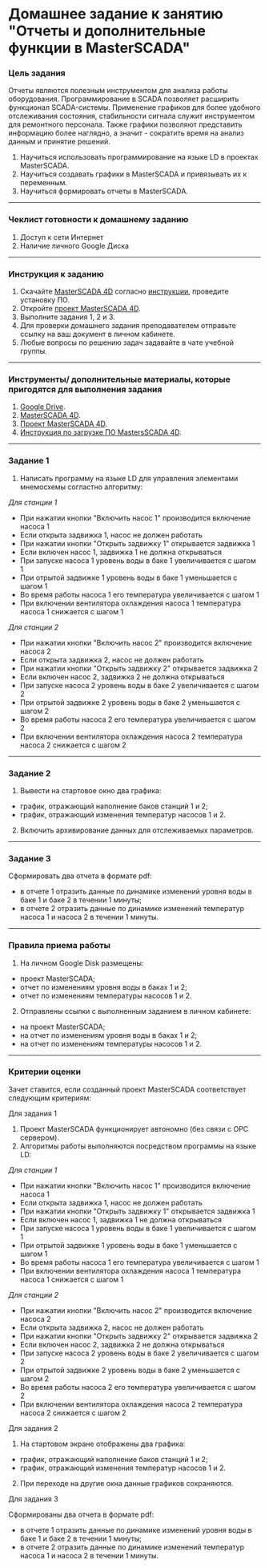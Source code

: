 # Домашнее задание к занятию "Отчеты и дополнительные функции в MasterSCADA"

### Цель задания

Отчеты являются полезным инструментом для анализа работы оборудования. Программирование в SCADA позволяет расширить функционал SCADA-системы. Применение графиков для более удобного отслеживания состояния, стабильности сигнала служит инструментом для ремонтного персонала. Также графики позволяют представить информацию более наглядно, а значит - сократить время на анализ данным и принятие решений.

1. Научиться использовать программирование на языке LD в проектах MasterSCADA.
2. Научиться создавать графики в MasterSCADA и привязывать их к переменным.
3. Научиться формировать отчеты в MasterSCADA.

------

### Чеклист готовности к домашнему заданию

1. Доступ к сети Интернет
2. Наличие личного Google Диска

------

### Инструкция к заданию

1. Скачайте [MasterSCADA 4D](https://masterscada.ru/download4) согласно [инструкции](https://docs.google.com/document/d/13jDH8mqTwOePICQuc0o2sfBaAQhGyeZ0rGnzL_DHZ8o/edit?usp=sharing), проведите установку ПО.
2. Откройте [проект MasterSCADA 4D](https://drive.google.com/drive/folders/1pdDgDdZIkPE70w0o4SKfdGO_8nlLdRnm?usp=sharing).
3. Выполните задания 1, 2 и 3.
4. Для проверки домашнего задания преподавателем отправьте ссылку на ваш документ в личном кабинете.
5. Любые вопросы по решению задач задавайте в чате учебной группы.

------

### Инструменты/ дополнительные материалы, которые пригодятся для выполнения задания

1. [Google Drive](https://www.google.com/intl/ru/drive/).
2. [MasterSCADA 4D](https://masterscada.ru/download4).
3. [Проект MasterSCADA 4D](https://drive.google.com/drive/folders/1pdDgDdZIkPE70w0o4SKfdGO_8nlLdRnm?usp=sharing).
4. [Инструкция по загрузке ПО MastersSCADA 4D](https://docs.google.com/document/d/13jDH8mqTwOePICQuc0o2sfBaAQhGyeZ0rGnzL_DHZ8o/edit?usp=sharing).

------

### Задание 1

1. Написать программу на языке LD для управления элементами мнемосхемы согластно алгоритму:
  
  *Для станции 1*
  - При нажатии кнопки "Включить насос 1" производится включение насоса 1
  - Если открыта задвижка 1, насос не должен работать
  - При нажатии кнопки "Открыть задвижку 1" открывается задвижка 1
  - Если включен насос 1, задвижка 1 не должна открываться
  - При запуске насоса 1 уровень воды в баке 1 увеличивается с шагом 1
  - При отрытой задвижке 1 уровень воды в баке 1 уменьшается с шагом 1
  - Во время работы насоса 1 его температура увеличивается с шагом 1
  - При включении вентилятора охлаждения насоса 1 температура насоса 1 снижается с шагом 1 
    
 *Для станции 2*
- При нажатии кнопки "Включить насос 2" производится включение насоса 2
- Если открыта задвижка 2, насос не должен работать
- При нажатии кнопки "Открыть задвижку 2" открывается задвижка 2
- Если включен насос 2, задвижка 2 не должна открываться
- При запуске насоса 2 уровень воды в баке 2 увеличивается с шагом 2
- При отрытой задвижке 2 уровень воды в баке 2 уменьшается с шагом 2
- Во время работы насоса 2 его температура увеличивается с шагом 2
- При включении вентилятора охлаждения насоса 2 температура насоса 2 снижается с шагом 2

------

### Задание 2

1. Вывести на стартовое окно два графика:
- график, отражающий наполнение баков станций 1 и 2;
- график, отражающий изменения температур насосов 1 и 2.
2. Включить архивирование данных для отслеживаемых параметров.

------

### Задание 3

Сформировать два отчета в формате pdf:
- в отчете 1 отразить данные по динамике изменений уровня воды в баке 1 и баке 2 в течении 1 минуты;
- в отчете 2 отразить данные по динамике изменений температур насоса 1 и насоса 2 в течении 1 минуты.

------

### Правила приема работы

1. На личном Google Disk размещены:
- проект MasterSCADA;
- отчет по изменениям уровня воды в баках 1 и 2;
- отчет по изменениям температуры насосов 1 и 2.
2. Отправлены ссылки с выполненным заданием в личном кабинете:
- на проект MasterSCADA;
- на отчет по изменениям уровня воды в баках 1 и 2;
- на отчет по изменениям температуры насосов 1 и 2.

------

### Критерии оценки

Зачет ставится, если созданный проект MasterSCADA соответствует следующим критериям:

Для задания 1 

1. Проект MasterSCADA функционирует автономно (без связи с ОРС сервером).
2. Алгоритмы работы выполняются посредством программы на языке LD:

*Для станции 1*
- При нажатии кнопки "Включить насос 1" производится включение насоса 1
- Если открыта задвижка 1, насос не должен работать
- При нажатии кнопки "Открыть задвижку 1" открывается задвижка 1
- Если включен насос 1, задвижка 1 не должна открываться
- При запуске насоса 1 уровень воды в баке 1 увеличивается с шагом 1
- При отрытой задвижке 1 уровень воды в баке 1 уменьшается с шагом 1
- Во время работы насоса 1 его температура увеличивается с шагом 1
- При включении вентилятора охлаждения насоса 1 температура насоса 1 снижается с шагом 1 
    
*Для станции 2*
- При нажатии кнопки "Включить насос 2" производится включение насоса 2
- Если открыта задвижка 2, насос не должен работать
- При нажатии кнопки "Открыть задвижку 2" открывается задвижка 2
- Если включен насос 2, задвижка 2 не должна открываться
- При запуске насоса 2 уровень воды в баке 2 увеличивается с шагом 2
- При отрытой задвижке 2 уровень воды в баке 2 уменьшается с шагом 2
- Во время работы насоса 2 его температура увеличивается с шагом 2
- При включении вентилятора охлаждения насоса 2 температура насоса 2 снижается с шагом 2

Для задания 2 

1. На стартовом экране отображены два графика:
- график, отражающий наполнение баков станций 1 и 2;
- график, отражающий изменения температур насосов 1 и 2.
2. При переходе на другие окна данные графиков сохраняются.
    
Для задания 3

Сформированы два отчета в формате pdf:
- в отчете 1 отразить данные по динамике изменений уровня воды в баке 1 и баке 2 в течении 1 минуты;
- в отчете 2 отразить данные по динамике изменений температур насоса 1 и насоса 2 в течении 1 минуты.
